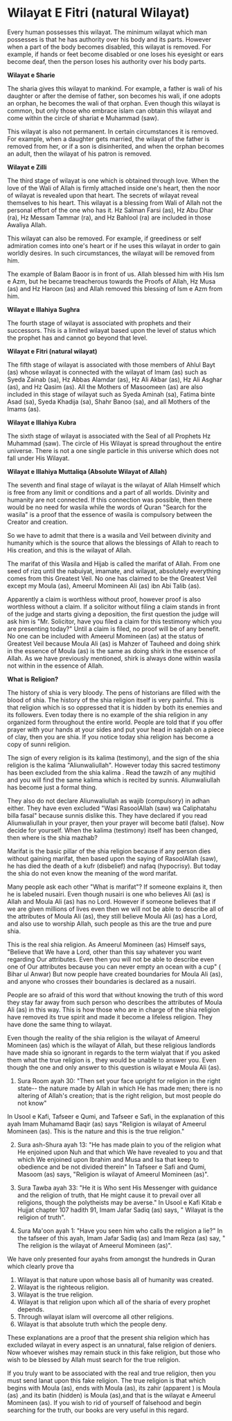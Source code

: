 Wilayat E Fitri (natural Wilayat)
=================================

Every human possesses this wilayat. The minimum wilayat which man
possesses is that he has authority over his body and its parts. However
when a part of the body becomes disabled, this wilayat is removed. For
example, if hands or feet become disabled or one loses his eyesight or
ears become deaf, then the person loses his authority over his body
parts.


**Wilayat e Sharie**

The sharia gives this wilayat to mankind. For example, a father is wali
of his daughter or after the demise of father, son becomes his wali, if
one adopts an orphan, he becomes the wali of that orphan. Even though
this wilayat is common, but only those who embrace islam can obtain this
wilayat and come within the circle of shariat e Muhammad (saw).

This wilayat is also not permanent. In certain circumstances it is
removed. For example, when a daughter gets married, the wilayat of the
father is removed from her, or if a son is disinherited, and when the
orphan becomes an adult, then the wilayat of his patron is removed.

**Wilayat e Zilli**

The third stage of wilayat is one which is obtained through love. When
the love of the Wali of Allah is firmly attached inside one's heart,
then the noor of wilayat is revealed upon that heart. The secrets of
wilayat reveal themselves to his heart. This wilayat is a blessing from
Wali of Allah not the personal effort of the one who has it. Hz Salman
Farsi (as), Hz Abu Dhar (ra), Hz Messam Tammar (ra), and Hz Bahlool (ra)
are included in those Awaliya Allah.

This wilayat can also be removed. For example, if greediness or self
admiration comes into one's heart or if he uses this wilayat in order to
gain worldly desires. In such circumstances, the wilayat will be removed
from him.

The example of Balam Baoor is in front of us. Allah blessed him with
His Ism e Azm, but he became treacherous towards the Proofs of Allah, Hz
Musa (as) and Hz Haroon (as) and Allah removed this blessing of Ism e
Azm from him.


**Wilayat e Illahiya Sughra**

The fourth stage of wilayat is associated with prophets and their
successors. This is a limited wilayat based upon the level of status
which the prophet has and cannot go beyond that level.

**Wilayat e Fitri (natural wilayat)**

The fifth stage of wilayat is associated with those members of Ahlul
Bayt (as) whose wilayat is connected with the wilayat of Imam (as) such
as Syeda Zainab (sa), Hz Abbas Alamdar (as), Hz Ali Akbar (as), Hz Ali
Asghar (as), and Hz Qasim (as). All the Mothers of Masoomeen (as) are
also included in this stage of wilayat such as Syeda Aminah (sa), Fatima
binte Asad (sa), Syeda Khadija (sa), Shahr Banoo (sa), and all Mothers
of the Imams (as).

**Wilayat e Illahiya Kubra**

The sixth stage of wilayat is associated with the Seal of all Prophets
Hz Muhammad (saw). The circle of His Wilayat is spread throughout the
entire universe. There is not a one single particle in this universe
which does not fall under His Wilayat.

**Wilayat e Illahiya Muttaliqa (Absolute Wilayat of Allah)**

The seventh and final stage of wilayat is the wilayat of Allah Himself
which is free from any limit or conditions and a part of all worlds.
Divinity and humanity are not connected. If this connection was
possible, then there would be no need for wasila while the words of
Quran "Search for the wasila" is a proof that the essence of wasila is
compulsory between the Creator and creation.

So we have to admit that there is a wasila and Veil between divinity
and humanity which is the source that allows the blessings of Allah to
reach to His creation, and this is the wilayat of Allah.

The marifat of this Wasila and Hijab is called the marifat of Allah.
From one seed of rizq until the nabuiyat, imamate, and wilayat,
absolutely everything comes from this Greatest Veil. No one has claimed
to be the Greatest Veil except my Moula (as), Ameerul Momineen Ali (as)
ibn Abi Talib (as).

Apparently a claim is worthless without proof, however proof is also
worthless without a claim. If a solicitor without filing a claim stands
in front of the judge and starts giving a deposition, the first question
the judge will ask him is "Mr. Solicitor, have you filed a claim for
this testimony which you are presenting today?" Until a claim is filed,
no proof will be of any benefit. No one can be included with Ameerul
Momineen (as) at the status of Greatest Veil because Moula Ali (as) is
Mahzer of Tauheed and doing shirk in the essence of Moula (as) is the
same as doing shirk in the essence of Allah. As we have previously
mentioned, shirk is always done within wasila not within in the essence
of Allah.

**What is Religion?**

The history of shia is very bloody. The pens of historians are filled
with the blood of shia. The history of the shia religion itself is very
painful. This is that religion which is so oppressed that it is hidden
by both its enemies and its followers. Even today there is no example of
the shia religion in any organized form throughout the entire world.
People are told that if you offer prayer with your hands at your sides
and put your head in sajdah on a piece of clay, then you are shia. If
you notice today shia religion has become a copy of sunni religion.

The sign of every religion is its kalima (testimony), and the sign of
the shia religion is the kalima "Aliunwaliullah". However today this
sacred testimony has been excluded from the shia kalima . Read the
tawzih of any mujtihid and you will find the same kalima which is
recited by sunnis. Aliunwaliullah has become just a formal thing.

They also do not declare Aliunwaliullah as wajib (compulsory) in adhan
either. They have even excluded "Wasi RasoolAllah (saw) wa Caliphatahu
billa fasal" because sunnis dislike this. They have declared if you read
Aliunwaliullah in your prayer, then your prayer will become batil
(false). Now decide for yourself. When the kalima (testimony) itself has
been changed, then where is the shia mazhab?

Marifat is the basic pillar of the shia religion because if any person
dies without gaining marifat, then based upon the saying of RasoolAllah
(saw), he has died the death of a kufr (disbelief) and nafaq
(hypocrisy). But today the shia do not even know the meaning of the word
marifat.

Many people ask each other "What is marifat"? If someone explains it,
then he is labeled nusairi. Even though nusairi is one who believes Ali
(as) is Allah and Moula Ali (as) has no Lord. However if someone
believes that if we are given millions of lives even then we will not be
able to describe all of the attributes of Moula Ali (as), they still
believe Moula Ali (as) has a Lord, and also use to worship Allah, such
people as this are the true and pure shia.

This is the real shia religion. As Ameerul Momineen (as) Himself says,
"Believe that We have a Lord, other than this say whatever you want
regarding Our attributes. Even then you will not be able to describe
even one of Our attributes because you can never empty an ocean with a
cup" ( Bihar ul Anwar) But now people have created boundaries for Moula
Ali (as), and anyone who crosses their boundaries is declared as a
nusairi.

People are so afraid of this word that without knowing the truth of
this word they stay far away from such person who describes the
attributes of Moula Ali (as) in this way. This is how those who are in
charge of the shia religion have removed its true spirit and made it
become a lifeless religion. They have done the same thing to wilayat.

Even though the reality of the shia religion is the wilayat of Ameerul
Momineen (as) which is the wilayat of Allah, but these religious
landlords have made shia so ignorant in regards to the term wialyat that
if you asked them what the true religion is , they would be unable to
answer you. Even though the one and only answer to this question is
wilayat e Moula Ali (as).

1. Sura Room ayah 30: "Then set your face upright for religion in the
right state-- the nature made by Allah in which He has made men; there
is no altering of Allah's creation; that is the right religion, but most
people do not know"

In Usool e Kafi, Tafseer e Qumi, and Tafseer e Safi, in the explanation
of this ayah Imam Muhamamd Baqir (as) says "Religion is wilayat of
Ameerul Momineen (as). This is the nature and this is the true
religion."

2. Sura ash-Shura ayah 13: "He has made plain to you of the religion
what He enjoined upon Nuh and that which We have revealed to you and
that which We enjoined upon Ibrahim and Musa and Isa that keep to
obedience and be not divided therein" In Tafseer e Safi and Qumi, Masoom
(as) says, "Religion is wilayat of Ameerul Momineen (as)".

3. Sura Tawba ayah 33: "He it is Who sent His Messenger with guidance
and the religion of truth, that He might cause it to prevail over all
religions, though the polytheists may be averse."
In Usool e Kafi Kitab e Hujjat chapter 107 hadith 91, Imam Jafar Sadiq
(as) says, " Wilayat is the religion of truth".

4. Sura Ma'oon ayah 1: "Have you seen him who calls the religion a
lie?" In the tafseer of this ayah, Imam Jafar Sadiq (as) and Imam Reza
(as) say, " The religion is the wilayat of Ameerul Momineen (as)".

We have only presented four ayahs from amongst the hundreds in Quran
which clearly prove tha

1. Wilayat is that nature upon whose basis all of humanity was
created.
2. Wilayat is the righteous religion.
3. Wilayat is the true religion.
4. Wilayat is that religion upon which all of the sharia of every
prophet depends.
5. Through wilayat islam will overcome all other religions.
6. Wilayat is that absolute truth which the people deny.

These explanations are a proof that the present shia religion which has
excluded wilayat in every aspect is an unnatural, false religion of
deniers. Now whoever wishes may remain stuck in this fake religion, but
those who wish to be blessed by Allah must search for the true
religion.

If you truly want to be associated with the real and true religion,
then you must send lanat upon this fake religion. The true religion is
that which begins with Moula (as), ends with Moula (as), its zahir
(apparent ) is Moula (as) ,and its batin (hidden) is Moula (as),and that
is the wilayat e Ameerul Momineen (as). If you wish to rid of yourself
of falsehood and begin searching for the truth, our books are very
useful in this regard.


